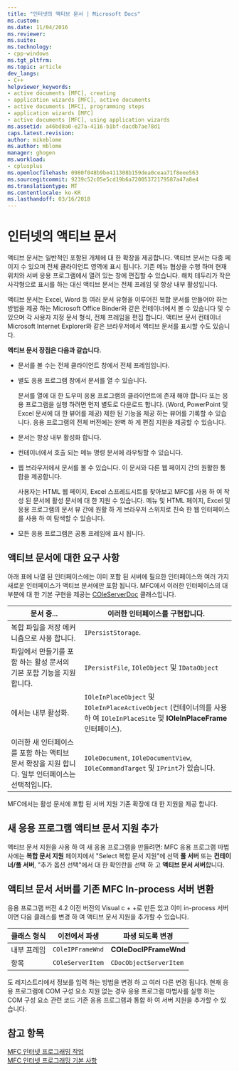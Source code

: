 ```yaml
---
title: "인터넷의 액티브 문서 | Microsoft Docs"
ms.custom: 
ms.date: 11/04/2016
ms.reviewer: 
ms.suite: 
ms.technology:
- cpp-windows
ms.tgt_pltfrm: 
ms.topic: article
dev_langs:
- C++
helpviewer_keywords:
- active documents [MFC], creating
- application wizards [MFC], active documents
- active documents [MFC], programming steps
- application wizards [MFC]
- active documents [MFC], using application wizards
ms.assetid: a46bd8a0-e27a-4116-b1bf-dacdb7ae78d1
caps.latest.revision: 
author: mikeblome
ms.author: mblome
manager: ghogen
ms.workload:
- cplusplus
ms.openlocfilehash: 0980f048b9be411308b159dea0ceaa71f8eee563
ms.sourcegitcommit: 9239c52c05e5cd19b6a72005372179587a47a8e4
ms.translationtype: MT
ms.contentlocale: ko-KR
ms.lasthandoff: 03/16/2018
---
```

# <a name="active-documents-on-the-internet"></a>인터넷의 액티브 문서
액티브 문서는 일반적인 포함된 개체에 대 한 확장을 제공합니다. 액티브 문서는 다중 페이지 수 있으며 전체 클라이언트 영역에 표시 됩니다. 기존 메뉴 협상을 수행 하며 현재 위치와 서버 응용 프로그램에서 열려 있는 창에 편집할 수 있습니다. 해치 테두리가 작은 사각형으로 표시를 하는 대신 액티브 문서는 전체 프레임 및 항상 내부 활성입니다.  
  
 액티브 문서는 Excel, Word 등 여러 문서 유형을 이루어진 복합 문서를 만들어야 하는 방법을 제공 하는 Microsoft Office Binder와 같은 컨테이너에서 볼 수 있습니다 및 수 있으며 각 사용자 지정 문서 형식, 전체 프레임을 편집 합니다. 액티브 문서 컨테이너 Microsoft Internet Explorer와 같은 브라우저에서 액티브 문서를 표시할 수도 있습니다.  
  
 **액티브 문서 장점은 다음과 같습니다.**  
  
-   문서를 볼 수는 전체 클라이언트 창에서 전체 프레임입니다.  
  
-   별도 응용 프로그램 창에서 문서를 열 수 있습니다.  
  
     문서를 열에 대 한 도우미 응용 프로그램의 클라이언트에 존재 해야 합니다 또는 응용 프로그램을 실행 하려면 먼저 별도로 다운로드 합니다. (Word, PowerPoint 및 Excel 문서에 대 한 뷰어를 제공) 제한 된 기능을 제공 하는 뷰어를 기록할 수 있습니다. 응용 프로그램의 전체 버전에는 완벽 하 게 편집 지원을 제공할 수 있습니다.  
  
-   문서는 항상 내부 활성화 합니다.  
  
-   컨테이너에서 호출 되는 메뉴 명령 문서에 라우팅할 수 있습니다.  
  
-   웹 브라우저에서 문서를 볼 수 있습니다. 이 문서와 다른 웹 페이지 간의 원활한 통합을 제공합니다.  
  
     사용자는 HTML 웹 페이지, Excel 스프레드시트를 찾아보고 MFC를 사용 하 여 작성 된 문서에 활성 문서에 대 한 지원 수 있습니다. 메뉴 및 HTML 페이지, Excel 및 응용 프로그램의 문서 뷰 간에 원활 하 게 브라우저 스위치로 친숙 한 웹 인터페이스를 사용 하 여 탐색할 수 있습니다.  
  
-   모든 응용 프로그램은 공통 프레임에 표시 됩니다.  
  
## <a name="requirements-for-active-documents"></a>액티브 문서에 대한 요구 사항  
 아래 표에 나열 된 인터페이스에는 이미 포함 된 서버에 필요한 인터페이스와 여러 가지 새로운 인터페이스가 액티브 문서에만 포함 됩니다. MFC에서 이러한 인터페이스의 대부분에 대 한 기본 구현을 제공는 [COleServerDoc](../mfc/reference/coleserverdoc-class.md) 클래스입니다.  
  
|문서 중...|이러한 인터페이스를 구현합니다.|  
|-------------------------|---------------------------------|  
|복합 파일을 저장 메커니즘으로 사용 합니다.|`IPersistStorage`.|  
|파일에서 만들기를 포함 하는 활성 문서의 기본 포함 기능을 지원 합니다.|`IPersistFile`, `IOleObject` 및 `IDataObject`|  
|에서는 내부 활성화.|`IOleInPlaceObject` 및 `IOleInPlaceActiveObject` (컨테이너의를 사용 하 여 `IOleInPlaceSite` 및 **IOleInPlaceFrame** 인터페이스).|  
|이러한 새 인터페이스를 포함 하는 액티브 문서 확장을 지원 합니다. 일부 인터페이스는 선택적입니다.|`IOleDocument`, `IOleDocumentView`, `IOleCommandTarget` 및 `IPrint`가 있습니다.|  
  
 MFC에서는 활성 문서에 포함 된 서버 지원 기존 확장에 대 한 지원을 제공 합니다.  
  
## <a name="add-active-document-support-to-a-new-application"></a>새 응용 프로그램 액티브 문서 지원 추가  
 액티브 문서 지원을 사용 하 여 새 응용 프로그램을 만들려면: MFC 응용 프로그램 마법사에는 **복합 문서 지원** 페이지에서 "Select 복합 문서 지원"에 선택 **풀 서버** 또는  **컨테이너/풀 서버**, "추가 옵션 선택"에서 대 한 확인란을 선택 하 고 **액티브 문서 서버**합니다.  
  
##  <a name="_core_convert_an_existing_mfc_in.2d.process_server_to_an_activex_document_server"></a> 액티브 문서 서버를 기존 MFC In-process 서버 변환  
 응용 프로그램 버전 4.2 이전 버전의 Visual c + +로 만든 있고 이미 in-process 서버 이면 다음 클래스를 변경 하 여 액티브 문서 지원을 추가할 수 있습니다.  
  
|클래스 형식|이전에서 파생|파생 되도록 변경|  
|----------------|---------------------------|---------------------------|  
|내부 프레임|`COleIPFrameWnd`|**COleDocIPFrameWnd**|  
|항목|`COleServerItem`|`CDocObjectServerItem`|  
  
 도 레지스트리에서 정보를 입력 하는 방법을 변경 하 고 여러 다른 변경 됩니다. 현재 응용 프로그램에 COM 구성 요소 지원 없는 경우 응용 프로그램 마법사를 실행 하는 COM 구성 요소 관련 코드 기존 응용 프로그램과 통합 하 여 서버 지원을 추가할 수 있습니다.  
  
## <a name="see-also"></a>참고 항목  
 [MFC 인터넷 프로그래밍 작업](../mfc/mfc-internet-programming-tasks.md)   
 [MFC 인터넷 프로그래밍 기본 사항](../mfc/mfc-internet-programming-basics.md)

